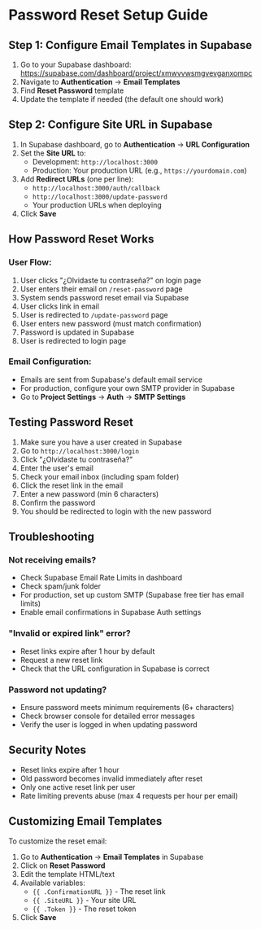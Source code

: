 # Password Reset Setup Guide

## Step 1: Configure Email Templates in Supabase

1. Go to your Supabase dashboard: https://supabase.com/dashboard/project/xmwvvwsmgvevganxompc
2. Navigate to **Authentication** → **Email Templates**
3. Find **Reset Password** template
4. Update the template if needed (the default one should work)

## Step 2: Configure Site URL in Supabase

1. In Supabase dashboard, go to **Authentication** → **URL Configuration**
2. Set the **Site URL** to:
   - Development: `http://localhost:3000`
   - Production: Your production URL (e.g., `https://yourdomain.com`)
3. Add **Redirect URLs** (one per line):
   - `http://localhost:3000/auth/callback`
   - `http://localhost:3000/update-password`
   - Your production URLs when deploying
4. Click **Save**

## How Password Reset Works

### User Flow:
1. User clicks "¿Olvidaste tu contraseña?" on login page
2. User enters their email on `/reset-password` page
3. System sends password reset email via Supabase
4. User clicks link in email
5. User is redirected to `/update-password` page
6. User enters new password (must match confirmation)
7. Password is updated in Supabase
8. User is redirected to login page

### Email Configuration:
- Emails are sent from Supabase's default email service
- For production, configure your own SMTP provider in Supabase
- Go to **Project Settings** → **Auth** → **SMTP Settings**

## Testing Password Reset

1. Make sure you have a user created in Supabase
2. Go to `http://localhost:3000/login`
3. Click "¿Olvidaste tu contraseña?"
4. Enter the user's email
5. Check your email inbox (including spam folder)
6. Click the reset link in the email
7. Enter a new password (min 6 characters)
8. Confirm the password
9. You should be redirected to login with the new password

## Troubleshooting

### Not receiving emails?
- Check Supabase Email Rate Limits in dashboard
- Check spam/junk folder
- For production, set up custom SMTP (Supabase free tier has email limits)
- Enable email confirmations in Supabase Auth settings

### "Invalid or expired link" error?
- Reset links expire after 1 hour by default
- Request a new reset link
- Check that the URL configuration in Supabase is correct

### Password not updating?
- Ensure password meets minimum requirements (6+ characters)
- Check browser console for detailed error messages
- Verify the user is logged in when updating password

## Security Notes

- Reset links expire after 1 hour
- Old password becomes invalid immediately after reset
- Only one active reset link per user
- Rate limiting prevents abuse (max 4 requests per hour per email)

## Customizing Email Templates

To customize the reset email:
1. Go to **Authentication** → **Email Templates** in Supabase
2. Click on **Reset Password**
3. Edit the template HTML/text
4. Available variables:
   - `{{ .ConfirmationURL }}` - The reset link
   - `{{ .SiteURL }}` - Your site URL
   - `{{ .Token }}` - The reset token
5. Click **Save**
